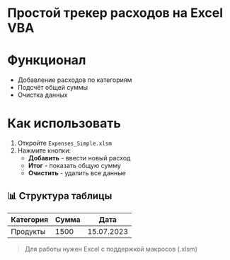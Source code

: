 # Простой трекер расходов на Excel VBA



# Функционал
- Добавление расходов по категориям
- Подсчёт общей суммы
- Очистка данных

# Как использовать
1. Откройте `Expenses_Simple.xlsm`
2. Нажмите кнопки:
   - **Добавить** - ввести новый расход
   - **Итог** - показать общую сумму
   - **Очистить** - удалить все данные

## 📊 Структура таблицы
| Категория | Сумма | Дата       |
|-----------|-------|------------|
| Продукты  | 1500  | 15.07.2023 |

> Для работы нужен Excel с поддержкой макросов (.xlsm)
